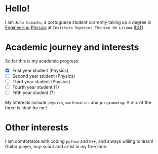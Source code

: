 # Hello!

I am `João Camacho`, a portuguese student currently taking up a degree in [Engineering Physics](https://tecnico.ulisboa.pt/en/education/courses/undergraduate-programmes/engineering-physics/) at `Instituto Superior Técnico de Lisboa` ([IST](https://tecnico.ulisboa.pt/en/)). <br>

# Academic journey and interests

So far this is my academic progress:
- [X] Frist year student (Physics)
- [ ] Second year student (Physics)
- [ ] Third year student (Physics)
- [ ] Fourth year student (?)
- [ ] Fifth year student (?)

My interests include `physics`, `mathematics` and `programming`. A mix of the three is ideal for me!

# Other interests

I am comfortable with coding `python` and `C++`, and always willing to learn!<br>
Guitar player, boy-scout and artist in my free time.
